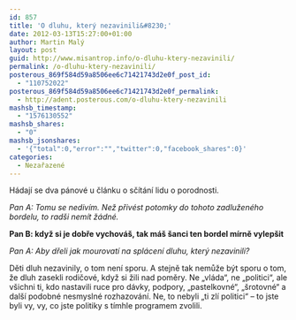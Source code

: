 ```yaml
---
id: 857
title: 'O dluhu, který nezavinili&#8230;'
date: 2012-03-13T15:27:00+01:00
author: Martin Malý
layout: post
guid: http://www.misantrop.info/o-dluhu-ktery-nezavinili/
permalink: /o-dluhu-ktery-nezavinili/
posterous_869f584d59a8506ee6c71421743d2e0f_post_id:
  - "110752022"
posterous_869f584d59a8506ee6c71421743d2e0f_permalink:
  - http://adent.posterous.com/o-dluhu-ktery-nezavinili
mashsb_timestamp:
  - "1576130552"
mashsb_shares:
  - "0"
mashsb_jsonshares:
  - '{"total":0,"error":"","twitter":0,"facebook_shares":0}'
categories:
  - Nezařazené
---
```

H&aacute;daj&iacute; se dva p&aacute;nov&eacute; u čl&aacute;nku o sč&iacute;t&aacute;n&iacute; lidu o porodnosti.

_Pan A: Tomu se nediv&iacute;m. Než přiv&eacute;st potomky do tohoto zadlužen&eacute;ho bordelu, to rad&scaron;i nem&iacute;t ž&aacute;dn&eacute;._

**Pan B: když si je dobře vychov&aacute;&scaron;, tak m&aacute;&scaron; &scaron;anci ten bordel m&iacute;rně vylep&scaron;it** 

_Pan A: Aby dřeli jak mourovat&iacute; na spl&aacute;cen&iacute; dluhu, kter&yacute; nezavinili?_ 

Děti dluh nezavinily, o tom nen&iacute; sporu. A stejně tak nemůže b&yacute;t sporu o tom, že dluh zasekli rodičov&eacute;, když si žili nad poměry. Ne &#8222;vl&aacute;da&#8220;, ne &#8222;politici&#8220;, ale v&scaron;ichni ti, kdo nastavili ruce pro d&aacute;vky, podpory, &#8222;pastelkovn&eacute;&#8220;, &#8222;&scaron;rotovn&eacute;&#8220; a dal&scaron;&iacute; podobn&eacute; nesmysln&eacute; rozhazov&aacute;n&iacute;. Ne, to nebyli &#8222;ti zl&iacute; politici&#8220; &#8211; to jste byli vy, vy, co jste politiky s t&iacute;mhle programem zvolili.